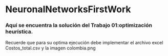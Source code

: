 # NeuronalNetworksFirstWork
### Aquí se encuentra la solución del Trabajo 01:optimización heurística.


Recuerde que para su optima ejecución debe implementar el archivo excel Costos_total.csv y la imagen colombia.png
